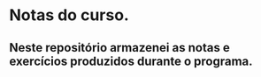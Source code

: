 # Notas do curso.

Neste repositório armazenei as notas e exercícios produzidos durante o programa.
--
